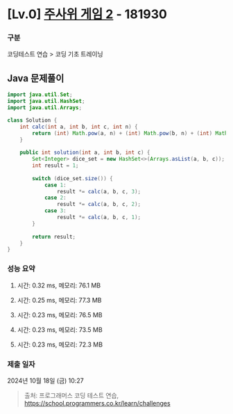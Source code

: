 # [Lv.0] [주사위 게임 2](https://school.programmers.co.kr/learn/courses/30/lessons/181930?language=java) - 181930 

### 구분

코딩테스트 연습 > 코딩 기초 트레이닝

## Java 문제풀이

```java
import java.util.Set;
import java.util.HashSet;
import java.util.Arrays;

class Solution {
    int calc(int a, int b, int c, int n) {
        return (int) Math.pow(a, n) + (int) Math.pow(b, n) + (int) Math.pow(c, n);
    }    
    
    public int solution(int a, int b, int c) {
        Set<Integer> dice_set = new HashSet<>(Arrays.asList(a, b, c));
        int result = 1;
        
        switch (dice_set.size()) {
            case 1:
                result *= calc(a, b, c, 3);
            case 2:
                result *= calc(a, b, c, 2);
            case 3:
                result *= calc(a, b, c, 1);
        }
        
        return result;
    }
}
```

### 성능 요약

1. 시간: 0.32 ms, 메모리: 76.1 MB

2. 시간: 0.25 ms, 메모리: 77.3 MB
3. 시간: 0.23 ms, 메모리: 76.5 MB
4. 시간: 0.23 ms, 메모리: 73.5 MB
5. 시간: 0.23 ms, 메모리: 72.3 MB

### 제출 일자

2024년 10월 18일 (금) 10:27

> 출처: 프로그래머스 코딩 테스트 연습, https://school.programmers.co.kr/learn/challenges